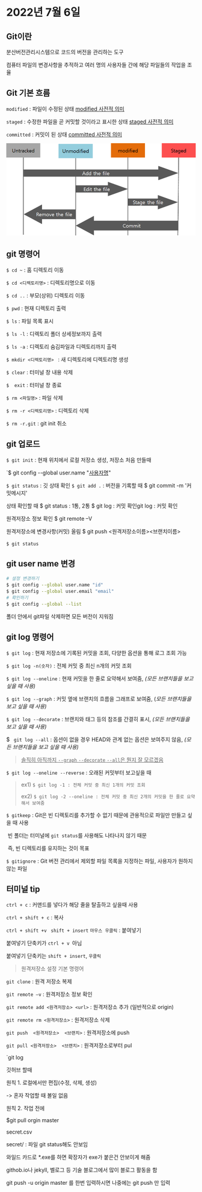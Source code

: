 # 2022년 7월 6일



## Git이란

분산버전관리시스템으로 코드의 버전을 관리하는 도구

컴퓨터 파일의 변경사항을 추적하고 여러 명의 사용자들 간에 해당 파일들의 작업을 조율



## Git 기본 흐름

`modified` : 파일이 수정된 상태 [modified 사전적 의미](https://dict.naver.com/search.dict?dicQuery=modified&query=modified&target=dic&ie=utf8&query_utf=&isOnlyViewEE=)

`staged` : 수정한 파일을 곧 커밋할 것이라고 표시한 상태 [staged 사전적 의미](https://dict.naver.com/search.dict?dicQuery=staged&query=staged&target=dic&ie=utf8&query_utf=&isOnlyViewEE=)

`committed` : 커밋이 된 상태 [committed 사전적 의미](https://dict.naver.com/search.dict?dicQuery=committed&query=committed&target=dic&ie=utf8&query_utf=&isOnlyViewEE=)



![Commit이 이루어지는 과정](20220706.assets/image-20220706215435756.png)



## git 명령어

`$ cd ~` : 홈 디렉토리 이동

`$ cd <디렉토리명>` : 디렉토리명으로 이동

`$ cd ..` : 부모(상위) 디렉토리 이동

`$ pwd` : 현재 디렉토리 출력

`$ ls` : 파일 목록 표시

`$ ls -l` : 디렉토리 폴더 상세정보까지 출력

`$ ls -a` : 디렉토리 숨김파일과 디렉토리까지 출력

`$ mkdir <디렉토리명> ` : 새 디렉토리에 디렉토리명 생성

`$ clear` : 터미널 창 내용 삭제

`$  exit` :  터미널 창 종료

`$ rm <파일명>` : 파일 삭제

`$ rm -r <디렉토리명>` : 디렉토리 삭제

`$ rm -r.git` : git init 취소



## git 업로드

`$ git init` : 현재 위치에서 로컬 저장소 생성, 저장소 처음 만들때

`$ git config --global user.name "<u>사용자명</u>"

`$ git status` : 깃 상태 확인
`$ git add .` : 버전을 기록할 때
$ git commit -m '커밋메시지'

상태 확인할 때
$ git status : 1통, 2통
$ git log : 커밋 확인git log : 커밋 확인

원격저장소 정보 확인
$ git remote –V

원격저장소에 변경사항(커밋) 올림
$ git push <원격저장소이름><브랜치이름>



`$ git status`

## git user name 변경



```bash
# 설정 변경하기
$ git config --global user.name "id"
$ git config --global user.email "email"
# 확인하기
$ git config --global --list 
```

폴더 안에서 git파일 삭제하면 모든 버전이 지워짐



## git  log 명령어

`$ git log` : 현재 저장소에 기록된 커밋을 조회, 다양한 옵션을 통해 로그 조회 가능

`$ git log -n(숫자)` : 전체 커밋 중 최신 n개의 커밋 조회

`$ git log --oneline` : 현재 커밋을 한 줄로 요약해서 보여줌, *(모든 브랜치들을 보고 싶을 때 사용)*

`$ git log --graph` : 커밋 옆에 브랜치의 흐름을 그래프로 보여줌, (*모든 브랜치들을 보고 싶을 때 사용)*

`$ git log --decorate` : 브랜치와 태그 등의 참조를 간결히 표시, *(모든 브랜치들을 보고 싶을 때 사용)*

$ ` git log --all` : 옵션이 없을 경우 HEAD와 관계 없는 옵션은 보여주지 않음, *(모든 브랜치들을 보고 싶을 때 사용)*

> <u>솔직히 아직까지 `--graph` `--decorate` `--all`은 뭔지 잘 모르겠음</u>

`$ git log --oneline --reverse` : 오래된 커밋부터 보고싶을 때

> ex1)  `$ git log -1 : 전체 커밋 중 최신 1개의 커밋 조회 `
>
> ex2) `$ git log -2 --oneline : 전체 커밋 중 최신 2개의 커밋을 한 줄로 요약해서 보여줌 `







`$ gitkeep` : Git은 빈 디렉토리를 추가할 수 없기 때문에 관용적으로 파일만 만들고 싶을 때 사용

​					빈 폴더는 터미널에 `git status`를 사용해도 나타나지 않기 때문

​					즉, 빈 디렉토리를 유지하는 것이 목표

`$ gitignore` : Git 버전 관리에서 제외할 파일 목록을 지정하는 파일, 사용자가 원하지 않는 파일



## 터미널 tip

`ctrl + c` : 커맨드를 넣다가 해당 줄을 탈출하고 싶을때 사용

`ctrl + shift + c` : 복사

`ctrl + shift +v ` `shift + insert` `마우스 우클릭` : 붙여넣기





붙여넣기 단축키가 `ctrl + v `아님

붙여넣기 단축키는 `shift + insert`, `우클릭`



> 원격저장소 설정 기본 명령어

`git clone` : 원격 저장소 복제

`git remote –v` : 원격저장소 정보 확인

`git remote add <원격저장소> <url>` : 원격저장소 추가 (일반적으로 origin)

`git remote rm <원격저장소>` : 원격저장소 삭제

`git push  <원격저장소>  <브랜치>` : 원격저장소에 push

`git pull <원격저장소>  <브랜치>` : 원격저장소로부터 pul





`git log 

깃허브 할때

원칙 1. 로컬에서만 편집(수정, 삭제, 생성)

 -> 혼자 작업할 때 볼일 없음



원칙 2. 작업 전에 

$git pull orgin master



secret.csv

secret/ : 파일 git status해도 안보임

와일드 카드로 *.exe를 하면 확장자가 exe가 붙은건 안보이게 해줌



githob.io나 jekyll, 벨로그 등 기술 블로그에서 많이 블로그 활동을 함

git push -u origin master 를 한번 입력하시면 나중에는 git push 만 입력